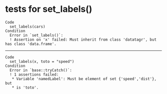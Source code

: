 # tests for set_labels()

    Code
      set_labels(cars)
    Condition
      Error in `set_labels()`:
      ! Assertion on 'x' failed: Must inherit from class 'datatagr', but has class 'data.frame'.

---

    Code
      set_labels(x, toto = "speed")
    Condition
      Error in `base::tryCatch()`:
      ! 1 assertions failed:
       * Variable 'namedLabel': Must be element of set {'speed','dist'}, but
       * is 'toto'.

